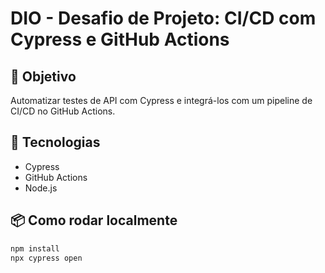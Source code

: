 # DIO - Desafio de Projeto: CI/CD com Cypress e GitHub Actions

## 🎯 Objetivo
Automatizar testes de API com Cypress e integrá-los com um pipeline de CI/CD no GitHub Actions.

## 🚀 Tecnologias
- Cypress
- GitHub Actions
- Node.js

## 📦 Como rodar localmente
```bash
npm install
npx cypress open
